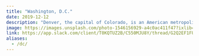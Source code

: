 ```yaml
---
title: "Washington, D.C."
date: 2019-12-12
description: "Denver, the capital of Colorado, is an American metropolis dating to the Old West era. Larimer Square, the city’s oldest block, features landmark 19th-century buildings. Museums include the Denver Art Museum, an ultramodern complex known for its collection of indigenous works, and the mansion of famed Titanic survivor Molly Brown. Denver is also a jumping-off point for ski resorts in the nearby Rocky Mountains."
image: https://images.unsplash.com/photo-1546156929-a4c0ac411f47?ixlib=rb-1.2.1&ixid=eyJhcHBfaWQiOjEyMDd9&auto=format&fit=crop&w=1350&q=80
link: https://app.slack.com/client/T0KQTUZ2B/C550MJU8Y/thread/G2Q2EF1FU-1571188104.095600
aliases:
  - /dc/
---
```


